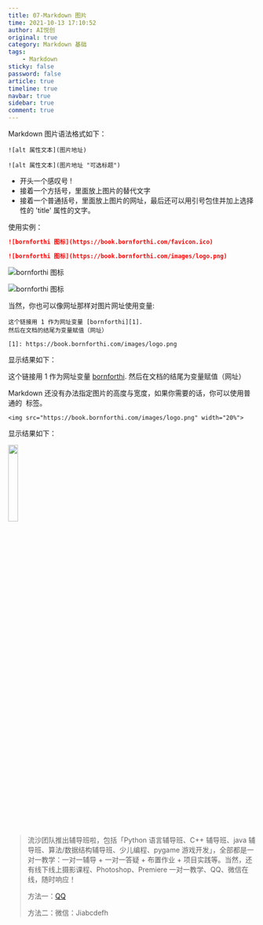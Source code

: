 ```yaml
---
title: 07-Markdown 图片
time: 2021-10-13 17:10:52
author: AI悦创
original: true
category: Markdown 基础
tags:
    - Markdown
sticky: false
password: false
article: true
timeline: true
navbar: true
sidebar: true
comment: true
---
```


Markdown 图片语法格式如下：

```
![alt 属性文本](图片地址)

![alt 属性文本](图片地址 "可选标题")
```

- 开头一个感叹号 !
- 接着一个方括号，里面放上图片的替代文字
- 接着一个普通括号，里面放上图片的网址，最后还可以用引号包住并加上选择性的 'title' 属性的文字。

使用实例：

```markdown
![bornforthi 图标](https://book.bornforthi.com/favicon.ico)

![bornforthi 图标](https://book.bornforthi.com/images/logo.png)
```

![bornforthi 图标](https://book.bornforthi.com/favicon.ico)

![bornforthi 图标](https://book.bornforthi.com/images/logo.png)

当然，你也可以像网址那样对图片网址使用变量:

```
这个链接用 1 作为网址变量 [bornforthi][1].
然后在文档的结尾为变量赋值（网址）

[1]: https://book.bornforthi.com/images/logo.png
```

显示结果如下：

这个链接用 1 作为网址变量 [bornforthi][1].
然后在文档的结尾为变量赋值（网址）

[1]: https://book.bornforthi.com/images/logo.png

Markdown 还没有办法指定图片的高度与宽度，如果你需要的话，你可以使用普通的 <img> 标签。

```
<img src="https://book.bornforthi.com/images/logo.png" width="20%">
```

显示结果如下：

<img src="https://book.bornforthi.com/images/logo.png" width="20%">

> 流沙团队推出辅导班啦，包括「Python 语言辅导班、C++ 辅导班、java 辅导班、算法/数据结构辅导班、少儿编程、pygame 游戏开发」，全部都是一对一教学：一对一辅导 + 一对一答疑 + 布置作业 + 项目实践等。当然，还有线下线上摄影课程、Photoshop、Premiere 一对一教学、QQ、微信在线，随时响应！
>
> 方法一：[QQ](http://wpa.qq.com/msgrd?v=3&uin=1432803776&site=qq&menu=yes)
>
> 方法二：微信：Jiabcdefh